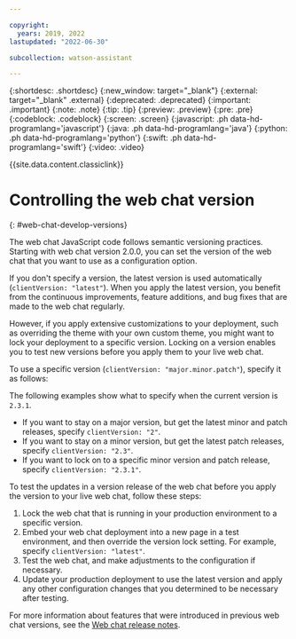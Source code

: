 ```yaml
---

copyright:
  years: 2019, 2022
lastupdated: "2022-06-30"

subcollection: watson-assistant

---
```


{:shortdesc: .shortdesc}
{:new_window: target="_blank"}
{:external: target="_blank" .external}
{:deprecated: .deprecated}
{:important: .important}
{:note: .note}
{:tip: .tip}
{:preview: .preview}
{:pre: .pre}
{:codeblock: .codeblock}
{:screen: .screen}
{:javascript: .ph data-hd-programlang='javascript'}
{:java: .ph data-hd-programlang='java'}
{:python: .ph data-hd-programlang='python'}
{:swift: .ph data-hd-programlang='swift'}
{:video: .video}

{{site.data.content.classiclink}}

# Controlling the web chat version
{: #web-chat-develop-versions}

The web chat JavaScript code follows semantic versioning practices. Starting with web chat version 2.0.0, you can set the version of the web chat that you want to use as a configuration option.

If you don't specify a version, the latest version is used automatically (`clientVersion: "latest"`). When you apply the latest version, you benefit from the continuous improvements, feature additions, and bug fixes that are made to the web chat regularly.

However, if you apply extensive customizations to your deployment, such as overriding the theme with your own custom theme, you might want to lock your deployment to a specific version. Locking on a version enables you to test new versions before you apply them to your live web chat.

To use a specific version (`clientVersion: "major.minor.patch"`), specify it as follows:

The following examples show what to specify when the current version is `2.3.1`.

- If you want to stay on a major version, but get the latest minor and patch releases, specify `clientVersion: "2"`.
- If you want to stay on a minor version, but get the latest patch releases, specify `clientVersion: "2.3"`. 
- If you want to lock on to a specific minor version and patch release, specify `clientVersion: "2.3.1"`.

To test the updates in a version release of the web chat before you apply the version to your live web chat, follow these steps:

1.  Lock the web chat that is running in your production environment to a specific version. 
1.  Embed your web chat deployment into a new page in a test environment, and then override the version lock setting. For example, specify `clientVersion: "latest"`.
1.  Test the web chat, and make adjustments to the configuration if necessary.
1.  Update your production deployment to use the latest version and apply any other configuration changes that you determined to be necessary after testing.

For more information about features that were introduced in previous web chat versions, see the [Web chat release notes](/docs/watson-assistant?topic=watson-assistant-release-notes-chat).

